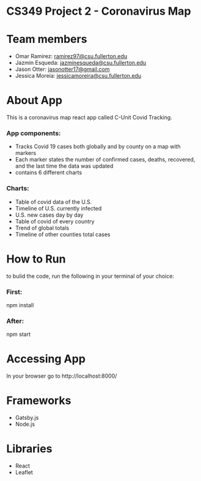 # CS349 Project 2 - Coronavirus Map 

# Team members
  - Omar Ramirez: ramirez97@csu.fullerton.edu 
  - Jazmin Esqueda: jazminesqueda@csu.fullerton.edu
  - Jason Otter: jasonotter17@gmail.com
  - Jessica Moreia: jessicamoreira@csu.fullerton.edu

# About App
This is a coronavirus map react app called C-Unit Covid Tracking. 
### App components: 
  * Tracks Covid 19 cases both globally and by county on a map with markers
  * Each marker states the number of confirmed cases, deaths, recovered, and the last time the data was updated
  * contains 6 different charts
### Charts:
  * Table of covid data of the U.S.
  * Timeline of U.S. currently infected
  * U.S. new cases day by day
  * Table of covid of every country
  * Trend of global totals
  * Timeline of other counties total cases

# How to Run
to bulid the code, run the following in your terminal of your choice:
### First:
npm install
### After:
npm start

# Accessing App
In your browser go to http://localhost:8000/

# Frameworks
  * Gatsby.js
  * Node.js
  
# Libraries
  * React
  * Leaflet

